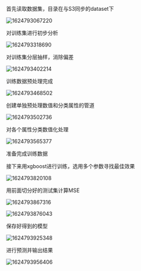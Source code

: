 首先读取数据集，目录在与S3同步的dataset下

![1624793067220](C:\Users\123\AppData\Roaming\Typora\typora-user-images\1624793067220.png)

对训练集进行初步分析

![1624793318690](C:\Users\123\AppData\Roaming\Typora\typora-user-images\1624793318690.png)

对训练集分层抽样，消除偏差

![1624793402214](C:\Users\123\AppData\Roaming\Typora\typora-user-images\1624793402214.png)

训练数据预处理完成

![1624793468502](C:\Users\123\AppData\Roaming\Typora\typora-user-images\1624793468502.png)

创建单独预处理数值和分类属性的管道

![1624793502736](C:\Users\123\AppData\Roaming\Typora\typora-user-images\1624793502736.png)

对各个属性分类数值化处理

![1624793565377](C:\Users\123\AppData\Roaming\Typora\typora-user-images\1624793565377.png)

准备完成训练数据

接下来用xgboost进行训练，选用多个参数寻找最佳效果

![1624793820108](C:\Users\123\AppData\Roaming\Typora\typora-user-images\1624793820108.png)

用前面切分好的测试集计算MSE

![1624793867316](C:\Users\123\AppData\Roaming\Typora\typora-user-images\1624793867316.png)

![1624793876043](C:\Users\123\AppData\Roaming\Typora\typora-user-images\1624793876043.png)

保存好得到的模型

![1624793925348](C:\Users\123\AppData\Roaming\Typora\typora-user-images\1624793925348.png)

进行预测并输出结果

![1624793956406](C:\Users\123\AppData\Roaming\Typora\typora-user-images\1624793956406.png)

